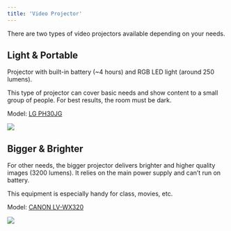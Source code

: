 ```yaml
---
title: 'Video Projector'
---
```


There are two types of video projectors available depending on your needs.

## Light & Portable

Projector with built-in battery (~4 hours) and RGB LED light (around 250 lumens).

This type of projector can cover basic needs and show content to a small group of people. For best results, the room must be dark. 

Model: [LG PH30JG](http://www.lg.com/fr/video/lg-PH30JG-videoprojecteur)  

![](LD0004685809_2.jpg)

## Bigger & Brighter

For other needs, the bigger projector delivers brighter and higher quality images (3200 lumens).  It relies on the main power supply and can’t run on battery.

This equipment is especially handy for class, movies, etc.

Model: [CANON LV-WX320](https://www.canon-europe.com/for_home/product_finder/multimedia_projectors/lv/lv_wx320/)

![](LD0003340451_2.jpg)
